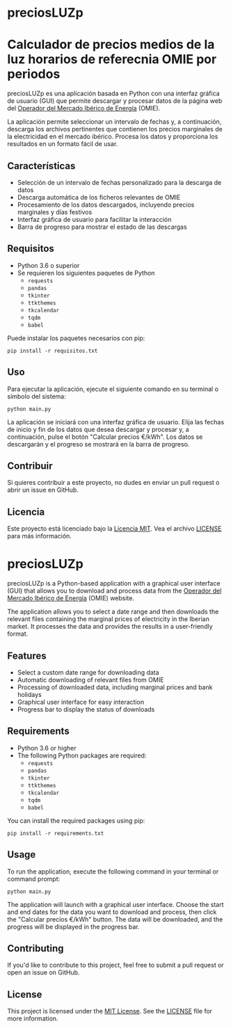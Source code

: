 # preciosLUZp

# Calculador de precios medios de la luz horarios de referecnia OMIE por periodos

preciosLUZp es una aplicación basada en Python con una interfaz gráfica de usuario (GUI) que permite descargar y procesar datos de la página web del [Operador del Mercado Ibérico de Energía](https://www.omie.es/es/market-results/daily/daily-market/daily-hourly-price) (OMIE).

La aplicación permite seleccionar un intervalo de fechas y, a continuación, descarga los archivos pertinentes que contienen los precios marginales de la electricidad en el mercado ibérico. Procesa los datos y proporciona los resultados en un formato fácil de usar.

## Características

- Selección de un intervalo de fechas personalizado para la descarga de datos
- Descarga automática de los ficheros relevantes de OMIE
- Procesamiento de los datos descargados, incluyendo precios marginales y días festivos
- Interfaz gráfica de usuario para facilitar la interacción
- Barra de progreso para mostrar el estado de las descargas

## Requisitos

- Python 3.6 o superior
- Se requieren los siguientes paquetes de Python
  - `requests`
  - `pandas`
  - `tkinter`
  - `ttkthemes`
  - `tkcalendar`
  - `tqdm`
  - `babel`

Puede instalar los paquetes necesarios con pip:

```
pip install -r requisitos.txt
```

## Uso

Para ejecutar la aplicación, ejecute el siguiente comando en su terminal o símbolo del sistema:

```
python main.py
```

La aplicación se iniciará con una interfaz gráfica de usuario. Elija las fechas de inicio y fin de los datos que desea descargar y procesar y, a continuación, pulse el botón "Calcular precios €/kWh". Los datos se descargarán y el progreso se mostrará en la barra de progreso.

## Contribuir

Si quieres contribuir a este proyecto, no dudes en enviar un pull request o abrir un issue en GitHub.

## Licencia

Este proyecto está licenciado bajo la [Licencia MIT](https://opensource.org/licenses/MIT). Vea el archivo [LICENSE](LICENSE) para más información.


# preciosLUZp

preciosLUZp is a Python-based application with a graphical user interface (GUI) that allows you to download and process data from the [Operador del Mercado Ibérico de Energía](https://www.omie.es/es/market-results/daily/daily-market/daily-hourly-price) (OMIE) website.

The application allows you to select a date range and then downloads the relevant files containing the marginal prices of electricity in the Iberian market. It processes the data and provides the results in a user-friendly format.

## Features

- Select a custom date range for downloading data
- Automatic downloading of relevant files from OMIE
- Processing of downloaded data, including marginal prices and bank holidays
- Graphical user interface for easy interaction
- Progress bar to display the status of downloads

## Requirements

- Python 3.6 or higher
- The following Python packages are required:
  - `requests`
  - `pandas`
  - `tkinter`
  - `ttkthemes`
  - `tkcalendar`
  - `tqdm`
  - `babel`

You can install the required packages using pip:

```
pip install -r requirements.txt
```

## Usage

To run the application, execute the following command in your terminal or command prompt:

```
python main.py
```

The application will launch with a graphical user interface. Choose the start and end dates for the data you want to download and process, then click the "Calcular precios €/kWh" button. The data will be downloaded, and the progress will be displayed in the progress bar.

## Contributing

If you'd like to contribute to this project, feel free to submit a pull request or open an issue on GitHub.

## License

This project is licensed under the [MIT License](https://opensource.org/licenses/MIT). See the [LICENSE](LICENSE) file for more information.

